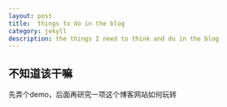 ```yaml
---
layout: post
title:  things to do in the blog
category: jekyll 
description: the things I need to think and do in the blog
---
```


## 不知道该干嘛

先弄个demo，后面再研究一项这个博客网站如何玩转
